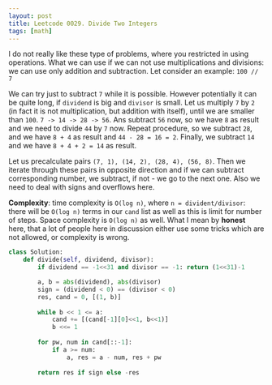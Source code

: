 ```yaml
---
layout: post
title: Leetcode 0029. Divide Two Integers
tags: [math]  
---
```


I do not really like these type of problems, where you restricted in using operations. What we can use if we can not use multiplications and divisions: we can use only addition and subtraction. Let consider an example:
`100 // 7`

We can try just to subtract `7` while it is possible.  However potentially it can be quite long, if `dividend` is big and `divisor` is small. Let us multiply `7` by `2` (in fact it is not multiplication, but addition with itself), until we are smaller than `100`.  `7 -> 14 -> 28 -> 56`. Ans subtract `56` now, so we have `8` as result and we need to divide `44` by `7` now. Repeat procedure, so we subtract `28`, and we have `8 + 4` as result and `44 - 28 = 16 = 2`. Finally, we subtract `14` and we have `8 + 4 + 2 = 14` as result.

Let us precalculate pairs `(7, 1), (14, 2), (28, 4), (56, 8)`. Then we iterate through these pairs in opposite direction and if we can subtract corresponding number, we subtract, if not - we go to the next one. Also we need to deal with signs and overflows here.

**Complexity**: time complexity is `O(log n)`, where `n = divident/divisor`: there will be `O(log n)` terms in our `cand` list as well as this is limit for number of steps. Space complexity is `O(log n)` as well. What I mean by **honest** here, that a lot of people here in discussion either use some tricks which are not allowed, or complexity is wrong.

```python
class Solution:
    def divide(self, dividend, divisor):
        if dividend == -1<<31 and divisor == -1: return (1<<31)-1

        a, b = abs(dividend), abs(divisor)
        sign = (dividend < 0) == (divisor < 0)
        res, cand = 0, [(1, b)]
        
        while b << 1 <= a:
            cand += [(cand[-1][0]<<1, b<<1)]
            b <<= 1
            
        for pw, num in cand[::-1]:
            if a >= num:
                a, res = a - num, res + pw
                
        return res if sign else -res
```